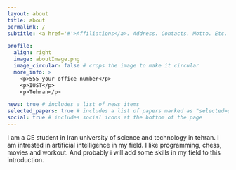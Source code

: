 ```yaml
---
layout: about
title: about
permalink: /
subtitle: <a href='#'>Affiliations</a>. Address. Contacts. Motto. Etc.

profile:
  align: right
  image: aboutImage.png
  image_circular: false # crops the image to make it circular
  more_info: >
    <p>555 your office number</p>
    <p>IUST</p>
    <p>Tehran</p>

news: true # includes a list of news items
selected_papers: true # includes a list of papers marked as "selected={true}"
social: true # includes social icons at the bottom of the page
---
```


I am a CE student in Iran university of science and technology in tehran.
I am intrested in artificial intelligence in my field.
I like programming, chess, movies and workout.
And probably i will add some skills in my field to this introduction.

